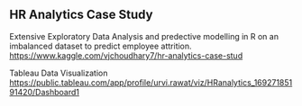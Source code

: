 ## HR Analytics Case Study

Extensive Exploratory Data Analysis and predective modelling in R on an imbalanced dataset to predict employee attrition.
https://www.kaggle.com/vjchoudhary7/hr-analytics-case-stud

Tableau Data Visualization
https://public.tableau.com/app/profile/urvi.rawat/viz/HRanalytics_16927185191420/Dashboard1
